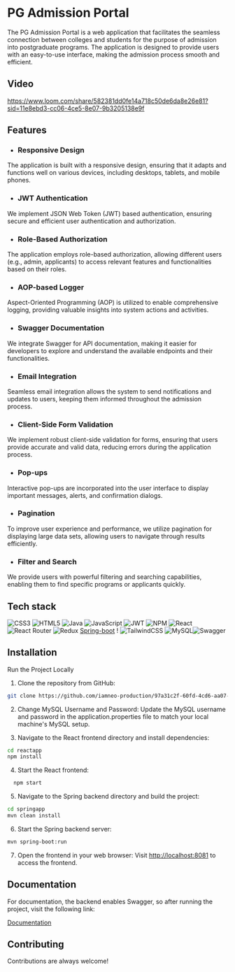 # PG Admission Portal

The PG Admission Portal is a web application that facilitates the seamless connection between colleges and students for the purpose of admission into postgraduate programs. The application is designed to provide users with an easy-to-use interface, making the admission process smooth and efficient.


## Video

https://www.loom.com/share/582381dd0fe14a718c50de6da8e26e81?sid=11e8ebd3-cc06-4ce5-8e07-9b3205138e9f

## Features


- ### Responsive Design

The application is built with a responsive design, ensuring that it adapts and functions well on various devices, including desktops, tablets, and mobile phones.
- ### JWT Authentication

We implement JSON Web Token (JWT) based authentication, ensuring secure and efficient user authentication and authorization.
- ### Role-Based Authorization

The application employs role-based authorization, allowing different users (e.g., admin, applicants) to access relevant features and functionalities based on their roles.
- ### AOP-based Logger

Aspect-Oriented Programming (AOP) is utilized to enable comprehensive logging, providing valuable insights into system actions and activities.
- ### Swagger Documentation

We integrate Swagger for API documentation, making it easier for developers to explore and understand the available endpoints and their functionalities.
- ### Email Integration

Seamless email integration allows the system to send notifications and updates to users, keeping them informed throughout the admission process.
- ### Client-Side Form Validation

We implement robust client-side validation for forms, ensuring that users provide accurate and valid data, reducing errors during the application process.
- ### Pop-ups

Interactive pop-ups are incorporated into the user interface to display important messages, alerts, and confirmation dialogs.
- ### Pagination

To improve user experience and performance, we utilize pagination for displaying large data sets, allowing users to navigate through results efficiently.
- ### Filter and Search

We provide users with powerful filtering and searching capabilities, enabling them to find specific programs or applicants quickly.

## Tech stack
![CSS3](https://img.shields.io/badge/css3-%231572B6.svg?style=for-the-badge&logo=css3&logoColor=white) ![HTML5](https://img.shields.io/badge/html5-%23E34F26.svg?style=for-the-badge&logo=html5&logoColor=white) ![Java](https://img.shields.io/badge/java-%23ED8B00.svg?style=for-the-badge&logo=java&logoColor=white) ![JavaScript](https://img.shields.io/badge/javascript-%23323330.svg?style=for-the-badge&logo=javascript&logoColor=%23F7DF1E)  ![JWT](https://img.shields.io/badge/JWT-black?style=for-the-badge&logo=JSON%20web%20tokens) ![NPM](https://img.shields.io/badge/NPM-%23000000.svg?style=for-the-badge&logo=npm&logoColor=white) ![React](https://img.shields.io/badge/react-%2320232a.svg?style=for-the-badge&logo=react&logoColor=%2361DAFB) ![React Router](https://img.shields.io/badge/React_Router-CA4245?style=for-the-badge&logo=react-router&logoColor=white) ![Redux](https://img.shields.io/badge/redux-%23593d88.svg?style=for-the-badge&logo=redux&logoColor=white) [Spring-boot](https://img.shields.io/badge/spring-%236DB33F.svg?style=for-the-badge&logo=spring&logoColor=white) ! ![TailwindCSS](https://img.shields.io/badge/tailwindcss-%2338B2AC.svg?style=for-the-badge&logo=tailwind-css&logoColor=white) ![MySQL](https://img.shields.io/badge/mysql-%2300f.svg?style=for-the-badge&logo=mysql&logoColor=white)![Swagger](https://img.shields.io/badge/-Swagger-%23Clojure?style=for-the-badge&logo=swagger&logoColor=white)



## Installation

Run the Project Locally
1. Clone the repository from GitHub:

```bash
git clone https://github.com/iamneo-production/97a31c2f-60fd-4cd6-aa07-369cc20f779e.git  
```
2. Change MySQL Username and Password:
Update the MySQL username and password in the application.properties file to match your local machine's MySQL setup.

3. Navigate to the React frontend directory and install dependencies:

```bash
cd reactapp
npm install
```
4. Start the React frontend:
```bash
  npm start
```
5. Navigate to the Spring backend directory and build the project:
```bash
cd springapp
mvn clean install
```
6. Start the Spring backend server:
```bash
mvn spring-boot:run
```
7. Open the frontend in your web browser:
Visit [http://localhost:8081](http://localhost:8081) to access the frontend.

    

## Documentation

For documentation, the backend enables Swagger, so after running the project, visit the following link:

[Documentation](http://localhost:8080/swagger-ui/index.html#/)


## Contributing

Contributions are always welcome!



